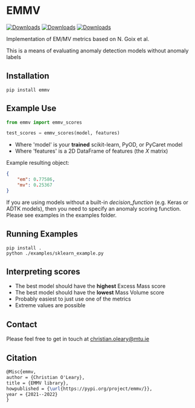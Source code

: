 # EMMV

[![Downloads](https://pepy.tech/badge/emmv)](https://pepy.tech/project/emmv) [![Downloads](https://pepy.tech/badge/emmv/month)](https://pepy.tech/project/emmv) [![Downloads](https://pepy.tech/badge/emmv/week)](https://pepy.tech/project/emmv)

Implementation of EM/MV metrics based on N. Goix et al.

This is a means of evaluating anomaly detection models without anomaly labels

## Installation

```shell
pip install emmv
```

## Example Use

```python
from emmv import emmv_scores

test_scores = emmv_scores(model, features)
```

- Where 'model' is your **trained** scikit-learn, PyOD, or PyCaret model
- Where 'features' is a 2D DataFrame of features (the *X* matrix)

Example resulting object:

```json
{
    "em": 0.77586,
    "mv": 0.25367
}
```

If you are using models without a built-in *decision_function* (e.g. Keras or ADTK models), then you need to specify an anomaly scoring function. Please see examples in the examples folder.

## Running Examples

```shell
pip install .
python ./examples/sklearn_example.py
```

## Interpreting scores

- The best model should have the **highest** Excess Mass score
- The best model should have the **lowest** Mass Volume score
- Probably easiest to just use one of the metrics
- Extreme values are possible

## Contact

Please feel free to get in touch at christian.oleary@mtu.ie

## Citation

```latex
@Misc{emmv,
author = {Christian O'Leary},
title = {EMMV library},
howpublished = {\url{https://pypi.org/project/emmv/}},
year = {2021--2022}
}
```
